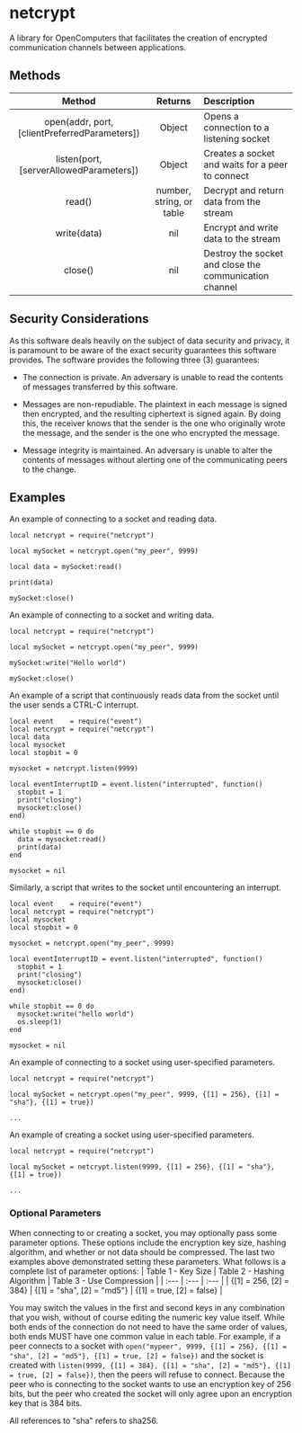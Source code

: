 # netcrypt
A library for OpenComputers that facilitates the creation of encrypted communication channels between applications.

## Methods
| Method | Returns | Description |
| :---:  | :---:   | :---        |
|open(addr, port, [clientPreferredParameters])| Object | Opens a connection to a listening socket |
|listen(port, [serverAllowedParameters])| Object | Creates a socket and waits for a peer to connect |
|read()| number, string, or table | Decrypt and return data from the stream |
|write(data)| nil | Encrypt and write data to the stream |
|close()| nil | Destroy the socket and close the communication channel |

## Security Considerations
As this software deals heavily on the subject of data security and privacy, it is paramount to be aware of the exact security guarantees this software provides. The software provides the following three (3) guarantees:

* The connection is private. An adversary is unable to read the contents of messages transferred by this software.

* Messages are non-repudiable. The plaintext in each message is signed then encrypted, and the resulting ciphertext is signed again. By doing this, the receiver knows that the sender is the one who originally wrote the message, and the sender is the one who encrypted the message.

* Message integrity is maintained. An adversary is unable to alter the contents of messages without alerting one of the communicating peers to the change.

## Examples
An example of connecting to a socket and reading data.
```
local netcrypt = require("netcrypt")

local mySocket = netcrypt.open("my_peer", 9999)

local data = mySocket:read()

print(data)

mySocket:close()
```

An example of connecting to a socket and writing data.
```
local netcrypt = require("netcrypt")

local mySocket = netcrypt.open("my_peer", 9999)

mySocket:write("Hello world")

mySocket:close()
```

An example of a script that continuously reads data from the socket until the user sends a CTRL-C interrupt.
```
local event    = require("event")
local netcrypt = require("netcrypt")
local data
local mysocket
local stopbit = 0

mysocket = netcrypt.listen(9999)

local eventInterruptID = event.listen("interrupted", function()
  stopbit = 1
  print("closing")
  mysocket:close()
end)

while stopbit == 0 do
  data = mysocket:read()
  print(data)
end

mysocket = nil
```

Similarly, a script that writes to the socket until encountering an interrupt.
```
local event    = require("event")
local netcrypt = require("netcrypt")
local mysocket
local stopbit = 0

mysocket = netcrypt.open("my_peer", 9999)

local eventInterruptID = event.listen("interrupted", function()
  stopbit = 1
  print("closing")
  mysocket:close()
end)

while stopbit == 0 do
  mysocket:write("hello world")
  os.sleep(1)
end

mysocket = nil
```

An example of connecting to a socket using user-specified parameters.
```
local netcrypt = require("netcrypt")

local mySocket = netcrypt.open("my_peer", 9999, {[1] = 256}, {[1] = "sha"}, {[1] = true})

...
```

An example of creating a socket using user-specified parameters.
```
local netcrypt = require("netcrypt")

local mySocket = netcrypt.listen(9999, {[1] = 256}, {[1] = "sha"}, {[1] = true})

...
```

### Optional Parameters
When connecting to or creating a socket, you may optionally pass some parameter options. These options include the encryption key size, hashing algorithm, and whether or not data should be compressed. The last two examples above demonstrated setting these parameters. What follows is a complete list of parameter options:
| Table 1 - Key Size | Table 2 - Hashing Algorithm | Table 3 - Use Compression |
| :---    | :---    | :---    |
| {[1] = 256, [2] = 384} | {[1] = "sha", [2] = "md5"} | {[1] = true, [2] = false} |

You may switch the values in the first and second keys in any combination that you wish, without of course editing the numeric key value itself. While both ends of the connection do not need to have the same order of values, both ends MUST have one common value in each table. For example, if a peer connects to a socket with `open("mypeer", 9999, {[1] = 256}, {[1] = "sha", [2] = "md5"}, {[1] = true, [2] = false})` and the socket is created with `listen(9999, {[1] = 384}, {[1] = "sha", [2] = "md5"}, {[1] = true, [2] = false})`, then the peers will refuse to connect. Because the peer who is connecting to the socket wants to use an encryption key of 256 bits, but the peer who created the socket will only agree upon an encryption key that is 384 bits.

All references to "sha" refers to sha256.
